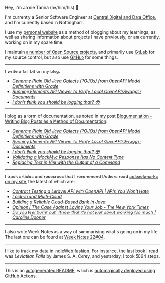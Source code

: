 Hey, I'm Jamie Tanna (he/him/his) 👋

I'm currently a Senior Software Engineer at [Central Digital and Data Office](https://www.gov.uk/government/organisations/central-digital-and-data-office), and I'm currently based in Nottingham.

I use my [personal website](https://www.jvt.me/?utm_campaign=github-jamietanna) as a method of blogging about my learnings, as well as sharing information about projects I have previously, or am currently, working on in my spare time.

I maintain [a number of Open Source projects](https://www.jvt.me/open-source/?utm_campaign=github-jamietanna), and primarily use [GitLab](https://gitlab.com/jamietanna) for my source control, but also use [GitHub](https://github.com/jamietanna) for some things.

---

I write a fair bit on my blog:


- [_Generate Plain Old Java Objects (POJOs) from OpenAPI Model Definitions with Gradle_](https://www.jvt.me/posts/2022/02/05/gradle-openapi-pojo/?utm_campaign=github-jamietanna)
- [_Running Elements API Viewer to Verify Local OpenAPI/Swagger Documents_](https://www.jvt.me/posts/2022/02/03/elements-local/?utm_campaign=github-jamietanna)
- [_I don't think you should be logging that? 😳_](https://www.jvt.me/posts/2022/02/03/common-dangerous-logs/?utm_campaign=github-jamietanna)

---

I blog as a form of documentation, as noted in my post [Blogumentation - Writing Blog Posts as a Method of Documentation](https://www.jvt.me/posts/2017/06/25/blogumentation/?utm_campaign=github-jamietanna):


- [_Generate Plain Old Java Objects (POJOs) from OpenAPI Model Definitions with Gradle_](https://www.jvt.me/posts/2022/02/05/gradle-openapi-pojo/?utm_campaign=github-jamietanna)
- [_Running Elements API Viewer to Verify Local OpenAPI/Swagger Documents_](https://www.jvt.me/posts/2022/02/03/elements-local/?utm_campaign=github-jamietanna)
- [_I don't think you should be logging that? 😳_](https://www.jvt.me/posts/2022/02/03/common-dangerous-logs/?utm_campaign=github-jamietanna)
- [_Validating a MockMvc Response Has No Content Type_](https://www.jvt.me/posts/2022/02/02/mockmvc-no-content-type/?utm_campaign=github-jamietanna)
- [_Replacing Text in Vim with the Output of a Command_](https://www.jvt.me/posts/2022/02/01/vim-replace-with-command-execution/?utm_campaign=github-jamietanna)

---

I track articles and resources that I recommend I/others read [as bookmarks on my site](https://www.jvt.me/kind/bookmarks/?utm_campaign=github-jamietanna), the latest of which are:


- [_Contract Testing a Laravel API with OpenAPI | APIs You Won't Hate_](https://apisyouwonthate.com/blog/contract-testing-apis-laravel-php-openapi?utm_campaign=github-jamietanna)
- [_Lock-in and Multi-Cloud_](https://www.tbray.org/ongoing/When/202x/2022/01/30/Cloud-Lock-In?utm_campaign=github-jamietanna)
- [_Building a Reliable Cloud-Based Bank in Java_](https://www.infoq.com/presentations/starling-bank/?utm_campaign=github-jamietanna)
- [_Opinion | The Case Against Loving Your Job - The New York Times_](https://www.nytimes.com/2021/11/19/opinion/ezra-klein-podcast-sarah-jaffe.html?utm_campaign=github-jamietanna)
- [_Do you feel burnt out? Know that it’s not just about working too much | Caroline Dooner_](https://www.theguardian.com/commentisfree/2022/feb/01/burnout-not-just-about-working-too-much?utm_campaign=github-jamietanna)

---

I also write Week Notes as a way of summarising what's going on in my life. The last one can be found at [Week Notes 22#04](https://www.jvt.me/week-notes/2022/04/?utm_campaign=github-jamietanna).

---

I like to track my data in [IndieWeb fashion](https://indieweb.org/why). For instance, the last book I read was _Leviathan Falls_ by James S. A. Corey, and yesterday, I took 5064 steps.

---
This is an [autogenerated README](https://www.jvt.me/posts/2022/01/12/autogenerated-profile-readme/?utm_campaign=github-jamietanna), which is [automagically deployed using GitHub Actions](https://github.com/jamietanna/jamietanna/blob/main/.github/workflows/rebuild.yml).

